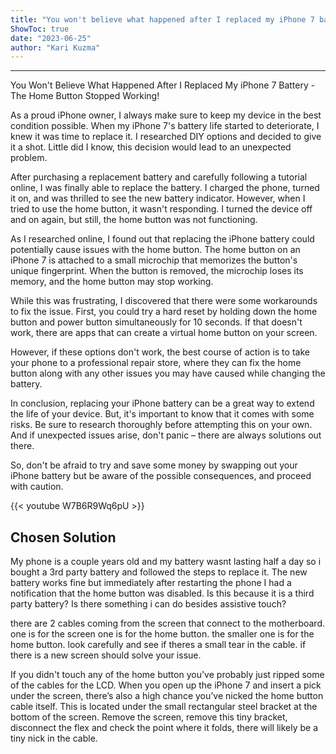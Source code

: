 ```yaml
---
title: "You won't believe what happened after I replaced my iPhone 7 battery - the home button stopped working!"
ShowToc: true 
date: "2023-06-25"
author: "Kari Kuzma"
---
```

*****
You Won't Believe What Happened After I Replaced My iPhone 7 Battery - The Home Button Stopped Working!

As a proud iPhone owner, I always make sure to keep my device in the best condition possible. When my iPhone 7's battery life started to deteriorate, I knew it was time to replace it. I researched DIY options and decided to give it a shot. Little did I know, this decision would lead to an unexpected problem.  

After purchasing a replacement battery and carefully following a tutorial online, I was finally able to replace the battery. I charged the phone, turned it on, and was thrilled to see the new battery indicator. However, when I tried to use the home button, it wasn't responding. I turned the device off and on again, but still, the home button was not functioning.

As I researched online, I found out that replacing the iPhone battery could potentially cause issues with the home button. The home button on an iPhone 7 is attached to a small microchip that memorizes the button's unique fingerprint. When the button is removed, the microchip loses its memory, and the home button may stop working.  

While this was frustrating, I discovered that there were some workarounds to fix the issue. First, you could try a hard reset by holding down the home button and power button simultaneously for 10 seconds. If that doesn't work, there are apps that can create a virtual home button on your screen.  

However, if these options don't work, the best course of action is to take your phone to a professional repair store, where they can fix the home button along with any other issues you may have caused while changing the battery. 

In conclusion, replacing your iPhone battery can be a great way to extend the life of your device. But, it's important to know that it comes with some risks. Be sure to research thoroughly before attempting this on your own. And if unexpected issues arise, don't panic – there are always solutions out there. 

So, don't be afraid to try and save some money by swapping out your iPhone battery but be aware of the possible consequences, and proceed with caution.

{{< youtube W7B6R9Wq6pU >}} 



## Chosen Solution
 My phone is a couple years old and my battery wasnt lasting half a day so i bought a 3rd party battery and followed the steps to replace it. The new battery works fine but immediately after restarting the phone I had a notification that the home button was disabled. Is this because it is a third party battery? Is there something i can do besides assistive touch?

 there are 2 cables coming from the screen that connect to the motherboard. one is for the screen one is for the home button.  the smaller one is for the home button. look carefully and see if theres a small tear in the cable. if there is a new screen should solve your issue.

 If you didn't touch any of the home button you've probably just ripped some of the cables for the LCD.
When you open up the iPhone 7 and insert a pick under the screen, there’s also a high chance you’ve nicked the home button cable itself. This is located under the small rectangular steel bracket at the bottom of the screen.
Remove the screen, remove this tiny bracket, disconnect the flex and check the point where it folds, there will likely be a tiny nick in the cable.




